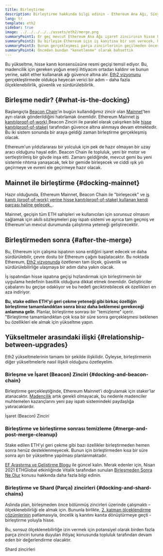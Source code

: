 ```yaml
---
title: Birleştirme
description: Birleştirme hakkında bilgi edinin - Ethereum Ana Ağı, Sinyal Zinciri tarafından düzenlenen hisse kanıtı sistemine dahil olduğunda.
lang: tr
template: eth2
sidebar: true
image: ../../../../../assets/eth2/merge.png
summaryPoint1: Er geç mevcut Ethereum Ana Ağı işaret zincirinin hisse kanıtı sistemi ile birleşecektir.
summaryPoint2: Bu birleşim Ethereum için iş kanıtına bir son verecek, hisse kanıtına tam geçişe yol açacaktır.
summaryPoint3: Bunun gerçekleşmesi parça zincirlerinin geçilmeden öncesine planlanmıştır.
summaryPoint4: Önceden bundan "kenetlenme" olarak bahsettik
---
```


<UpgradeStatus dateKey="page-eth2-upgrades-merge-date">
  Bu yükseltme, hisse kanıtı konsensüsüne resmi geçişi temsil ediyor. Bu, madencilik için gereken yoğun enerji ihtiyacını ortadan kaldırır ve bunun yerine, sabit ether kullanarak ağı güvence altına alır. <a href="/eth2/vision/">Eth2 vizyonunu</a> gerçekleştirmede oldukça heyecan verici bir adım – daha fazla ölçeklenebilirlik, güvenlik ve sürdürülebilirlik.
</UpgradeStatus>

## Birleşme nedir? {#what-is-the-docking}

Başlangıçta [Beacon Chain](/eth2/beacon-chain/)'in bugün kullandığımız zincir olan [Mainnet](/glossary/#mainnet)'ten ayrı olarak gönderildiğini hatırlamak önemlidir. Ethereum Mainnet [iş kanıtı(proof-of-work) ](/developers/docs/consensus-mechanisms/pow/) Beacon Zinciri ile paralel olarak çalışırken bile [ hisse kanıtı(proof-of-stake)](/developers/docs/consensus-mechanisms/pos/) tarafından güvence altına alınmaya devam etmektedir. Bu iki sistem sonunda bir araya geldiği zaman birleştirme gerçekleşmiş olacak.

Ethereum'un yıldızlararası bir yolculuk için pek de hazır olmayan bir uzay aracı olduğunu hayal edin. Beacon Chain ile topluluk, yeni bir motor ve sertleştirilmiş bir gövde inşa etti. Zamanı geldiğinde, mevcut gemi bu yeni sistemle rıhtıma yanaşacak, tek bir gemide birleşecek ve ciddi ışık yılı geçirmeye ve evreni ele geçirmeye hazır olacak.

## Mainnet ile birleştirme {#docking-mainnet}

Hazır olduğunda, Ethereum Mainnet, Beacon Chain ile "birleşecek" ve [iş kanıtı (proof-of-work) yerine hisse kanıtı(proof-of-stake) kullanan kendi parçası haline gelecek. ](/developers/docs/consensus-mechanisms/pow/).

Mainnet, geçişin tüm ETH sahipleri ve kullanıcıları için sorunsuz olmasını sağlamak için akıllı sözleşmeleri pay ispatı sistemi ve ayrıca tam geçmiş ve Ethereum'un mevcut durumunda çalıştırma yeteneği geliştirecektir.

## Birleştirmeden sonra {#after-the-merge}

Bu, Ethereum için çalışma ispatının sona erdiğini işaret edecek ve daha sürdürülebilir, çevre dostu bir Ethereum çağını başlatacaktır. Bu noktada Ethereum, [Eth2 vizyonunda](/eth2/vision/) özetlenen tam ölçek, güvenlik ve sürdürülebilirliğe ulaşmaya bir adım daha yakın olacak.

İş ispatından hisse ispatına geçişi hızlandırmak için birleştirmenin bir uygulama hedefinin basitlik olduğuna dikkat etmek önemlidir. Geliştiriciler çabalarını bu geçişe odaklıyor ve bu hedefi geciktirebilecek ek özellikleri en aza indiriyor.

**Bu, stake edilen ETH'yi geri çekme yeteneği gibi birkaç özelliğin birleştirme tamamlandıktan sonra biraz daha beklemesi gerekeceği anlamına gelir.** Planlar, birleştirme sonrası bir "temizleme" içerir. "Birleştirme tamamlandıktan çok kısa bir süre sonra gerçekleşmesi beklenen bu özellikleri ele almak için yükseltme yapın.

## Yükseltmeler arasındaki ilişki {#relationship-between-upgrades}

Eth2 yükseltmelerinin tamamı bir şekilde ilişkilidir. Öyleyse, birleştirmenin diğer yükseltmelerle nasıl ilişkili olduğunu özetleyelim.

### Birleşme ve İşaret (Beacon) Zinciri {#docking-and-beacon-chain}

Birleştirme gerçekleştiğinde, Ethereum Mainnet'i doğrulamak için staker'lar atanacaktır. [Madencilik](/developers/docs/consensus-mechanisms/pow/mining/) artık gerekli olmayacak, bu nedenle madenciler muhtemelen kazançlarını yeni pay ispatı sistemindeki paydaşlığa yatıracaklardır.

<ButtonLink to="/eth2/beacon-chain/">İşaret (Beacon) Zinciri</ButtonLink>

### Birleştirme ve birleştirme sonrası temizleme {#merge-and-post-merge-cleanup}

Stake edilen ETH'yi geri çekme gibi bazı özellikler birleştirmeden hemen sonra henüz desteklenmeyecek. Bunun için birleştirmeden kısa bir süre sonra ayrı bir yükseltme yapılması planlanmaktadır.

[EF Araştırma ve Geliştirme Blogu](https://blog.ethereum.org/category/research-and-development/) ile güncel kalın. Merak edenler için, Nisan 2021 ETHGlobal etkinliğinde Vitalik tarafından sunulan [Birleşmeden Sonra Ne Olur](https://youtu.be/7ggwLccuN5s?t=101) konusu hakkında daha fazla bilgi edinin.

### Birleştirme ve Shard (Parça) zincirleri {#docking-and-shard-chains}

Aslında plan, birleşmeden önce bölünmüş zincirleri üzerinde çalışmaktı – ölçeklenebilirliği ele almak için. Bununla birlikte, [2. katman ölçeklendirme çözümlerinin](/developers/docs/scaling/#layer-2-scaling) patlamasıyla, öncelik iş kanıtını kanıta dönüştürmeye geçti -birleştirme yoluyla hisse.

Bu, sonsuz ölçeklenebilirliğe izin vermek için potansiyel olarak birden fazla parça zinciri turuna duyulan ihtiyaç konusunda topluluk tarafından devam eden bir değerlendirme olacaktır.

<ButtonLink to="/eth2/shard-chains/">Shard zincirleri</ButtonLink>

